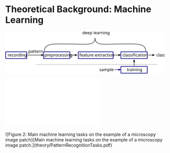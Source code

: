 # Theoretical Background: Machine Learning

![Figure 1: Pattern recognition pipeline, showcasing the difference between traditional machine learning and deep learning.](theory/PatternRecognition.svg)

<object data="theory/PatternRecognition.pdf" type="application/pdf" width="700px" height="700px"> </object>
![Figure 1: Pattern recognition pipeline, showcasing the difference between traditional machine learning and deep learning.](theory/PatternRecognition.pdf)

<object data="theory/PatternRecognitionTasks.pdf" type="application/pdf" width="700px" height="700px"> </object>
![Figure 2: Main machine learning tasks on the example of a microscopy image patch]{Main machine learning tasks on the example of a microscopy image patch.](theory/PatternRecognitionTasks.pdf)

